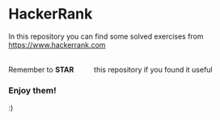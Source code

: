 # HackerRank

In this repository you can find some solved exercises from https://www.hackerrank.com

Remember to <b>STAR</b> <svg height="32" class="octicon octicon-thumbsdown" version="1.1" width="32" aria-hidden="true"/> this repository if you found it useful

<h3>Enjoy them!</h3> :)
